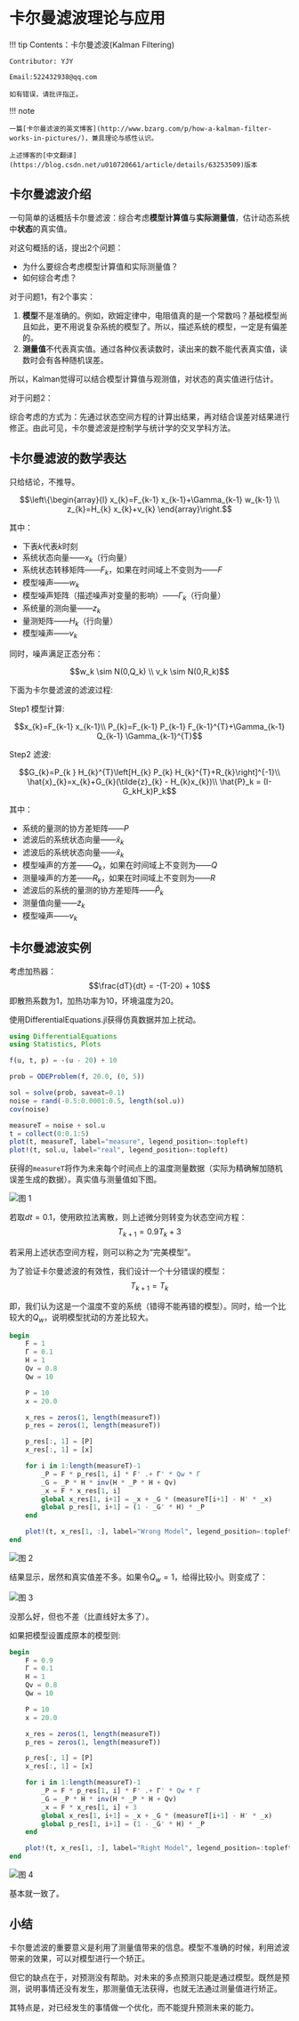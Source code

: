 # 卡尔曼滤波理论与应用

!!! tip
    Contents：卡尔曼滤波(Kalman Filtering)

    Contributor: YJY

    Email:522432938@qq.com

    如有错误，请批评指正。

!!! note

    一篇[卡尔曼滤波的英文博客](http://www.bzarg.com/p/how-a-kalman-filter-works-in-pictures/)，兼具理论与感性认识。

    上述博客的[中文翻译](https://blog.csdn.net/u010720661/article/details/63253509)版本

## 卡尔曼滤波介绍

一句简单的话概括卡尔曼滤波：综合考虑**模型计算值**与**实际测量值**，估计动态系统中**状态**的真实值。

对这句概括的话，提出2个问题：

* 为什么要综合考虑模型计算值和实际测量值？
* 如何综合考虑？

对于问题1，有2个事实：

1. **模型**不是准确的。例如，欧姆定律中，电阻值真的是一个常数吗？基础模型尚且如此，更不用说复杂系统的模型了。所以，描述系统的模型，一定是有偏差的。
2. **测量值**不代表真实值。通过各种仪表读数时，读出来的数不能代表真实值，读数时会有各种随机误差。

所以，Kalman觉得可以结合模型计算值与观测值，对状态的真实值进行估计。

对于问题2：

综合考虑的方式为：先通过状态空间方程的计算出结果，再对结合误差对结果进行修正。由此可见，卡尔曼滤波是控制学与统计学的交叉学科方法。

## 卡尔曼滤波的数学表达

只给结论，不推导。

```math
\left\{\begin{array}{l}
x_{k}=F_{k-1} x_{k-1}+\Gamma_{k-1} w_{k-1} \\
z_{k}=H_{k} x_{k}+v_{k}
\end{array}\right.
```

其中：

* 下表$k$代表$k$时刻
* 系统状态向量——$x_k$（行向量）
* 系统状态转移矩阵——$F_k$，如果在时间域上不变则为——$F$
* 模型噪声——$w_k$
* 模型噪声矩阵（描述噪声对变量的影响）——$\Gamma_k$（行向量）
* 系统量的测向量——$z_k$
* 量测矩阵——$H_k$（行向量）
* 模型噪声——$v_k$

同时，噪声满足正态分布：

$$w_k \sim N(0,Q_k) \\ v_k \sim N(0,R_k)$$

下面为卡尔曼滤波的滤波过程:

Step1 模型计算:

```math
x_{k}=F_{k-1} x_{k-1}\\
P_{k}=F_{k-1} P_{k-1} F_{k-1}^{T}+\Gamma_{k-1} Q_{k-1} \Gamma_{k-1}^{T}
```

Step2 滤波:

```math
G_{k}=P_{k } H_{k}^{T}\left[H_{k} P_{k} H_{k}^{T}+R_{k}\right]^{-1}\\
\hat{x}_{k}=x_{k}+G_{k}(\tilde{z}_{k} - H_{k}x_{k})\\
\hat{P}_k = (I-G_kH_k)P_k
```

其中：

* 系统的量测的协方差矩阵——$P$
* 滤波后的系统状态向量——$\hat{x}_{k}$
* 滤波后的系统状态向量——$\hat{x}_{k}$
* 模型噪声的方差——$Q_k$，如果在时间域上不变则为——$Q$
* 测量噪声的方差——$R_k$，如果在时间域上不变则为——$R$
* 滤波后的系统的量测的协方差矩阵——$\hat{P}_{k}$
* 测量值向量——$\tilde{z}_{k}$
* 模型噪声——$v_k$

## 卡尔曼滤波实例

考虑加热器：$$\frac{dT}{dt} = -(T-20) + 10$$
即散热系数为1，加热功率为10，环境温度为20。

使用DifferentialEquations.jl获得仿真数据并加上扰动。

```julia
using DifferentialEquations
using Statistics, Plots

f(u, t, p) = -(u - 20) + 10

prob = ODEProblem(f, 20.0, (0, 5))

sol = solve(prob, saveat=0.1)
noise = rand(-0.5:0.0001:0.5, length(sol.u))
cov(noise)

measureT = noise + sol.u
t = collect(0:0.1:5)
plot(t, measureT, label="measure", legend_position=:topleft)
plot!(t, sol.u, label="real", legend_position=:topleft)
```

获得的`measureT`将作为未来每个时间点上的温度测量数据（实际为精确解加随机误差生成的数据）。真实值与测量值如下图。

![图 1](/assets/image/07Control/KalmanFiltering-17-36-17.png)  

若取$dt=0.1$，使用欧拉法离散，则上述微分则转变为状态空间方程：$$T_{k+1} = 0.9T_k+3$$

若采用上述状态空间方程，则可以称之为“完美模型”。

为了验证卡尔曼滤波的有效性，我们设计一个十分错误的模型：$$T_{k+1} = T_k$$

即，我们认为这是一个温度不变的系统（错得不能再错的模型）。同时，给一个比较大的$Q_w$，说明模型扰动的方差比较大。

```julia
begin
    F = 1
    Γ = 0.1
    H = 1
    Qv = 0.8
    Qw = 10

    P = 10
    x = 20.0

    x_res = zeros(1, length(measureT))
    p_res = zeros(1, length(measureT))

    p_res[:, 1] = [P]
    x_res[:, 1] = [x]

    for i in 1:length(measureT)-1
        _P = F * p_res[1, i] * F' .+ Γ' * Qw * Γ
        _G = _P * H * inv(H * _P * H + Qv)
        _x = F * x_res[1, i]
        global x_res[1, i+1] = _x + _G * (measureT[i+1] - H' * _x)
        global p_res[1, i+1] = (1 - _G' * H) * _P
    end

    plot!(t, x_res[1, :], label="Wrong Model", legend_position=:topleft)
end
```

![图 2](/assets/image/07Control/KalmanFiltering-17-49-55.png) 

结果显示，居然和真实值差不多。如果令$Q_w=1$，给得比较小。则变成了：

![图 3](/assets/image/07Control/KalmanFiltering-17-52-30.png)  

没那么好，但也不差（比直线好太多了）。

如果把模型设置成原本的模型则:

```julia
begin
    F = 0.9
    Γ = 0.1
    H = 1
    Qv = 0.8
    Qw = 10

    P = 10
    x = 20.0

    x_res = zeros(1, length(measureT))
    p_res = zeros(1, length(measureT))

    p_res[:, 1] = [P]
    x_res[:, 1] = [x]

    for i in 1:length(measureT)-1
        _P = F * p_res[1, i] * F' .+ Γ' * Qw * Γ
        _G = _P * H * inv(H * _P * H + Qv)
        _x = F * x_res[1, i] + 3
        global x_res[1, i+1] = _x + _G * (measureT[i+1] - H' * _x)
        global p_res[1, i+1] = (1 - _G' * H) * _P
    end

    plot!(t, x_res[1, :], label="Right Model", legend_position=:topleft)
end
```

![图 4](/assets/image/07Control/KalmanFiltering-17-58-54.png)  

基本就一致了。

## 小结

卡尔曼滤波的重要意义是利用了测量值带来的信息。模型不准确的时候，利用滤波带来的效果，可以对模型进行一个矫正。

但它的缺点在于，对预测没有帮助。对未来的多点预测只能是通过模型。既然是预测，说明事情还没有发生，那测量值无法获得，也就无法通过测量值进行矫正。

其特点是，对已经发生的事情做一个优化，而不能提升预测未来的能力。
